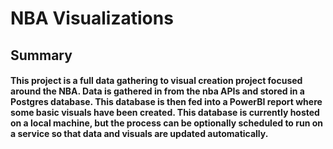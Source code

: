 # NBA Visualizations

## Summary

#### This project is a full data gathering to visual creation project focused around the NBA.  Data is gathered in from the nba APIs and stored in a Postgres database.  This database is then fed into a PowerBI report where some basic visuals have been created.  This database is currently hosted on a local machine, but the process can be optionally scheduled to run on a service so that data and visuals are updated automatically.
